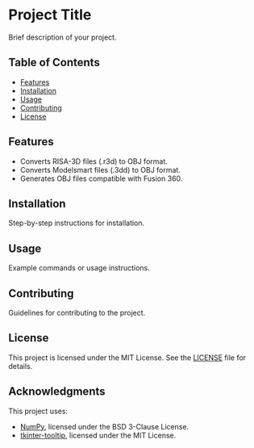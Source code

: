 # Project Title

Brief description of your project.

## Table of Contents
- [Features](#features)
- [Installation](#installation)
- [Usage](#usage)
- [Contributing](#contributing)
- [License](#license)

## Features
- Converts RISA-3D files (.r3d) to OBJ format.
- Converts Modelsmart files (.3dd) to OBJ format.
- Generates OBJ files compatible with Fusion 360.


## Installation
Step-by-step instructions for installation.

## Usage
Example commands or usage instructions.

## Contributing
Guidelines for contributing to the project.

## License
This project is licensed under the MIT License. See the [LICENSE](LICENSE) file for details.

## Acknowledgments
This project uses:
- [NumPy](https://numpy.org/), licensed under the BSD 3-Clause License.
- [tkinter-tooltip](https://pypi.org/project/tkinter-tooltip/), licensed under the MIT License.

